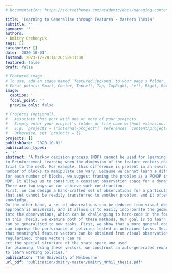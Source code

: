 ```yaml
---
# Documentation: https://sourcethemes.com/academic/docs/managing-content/

title: 'Learning to Generalise through Features - Masters Thesis'
subtitle: ''
summary: ''
authors:
- Dmitry Grebenyuk
tags: []
categories: []
date: '2020-10-01'
lastmod: 2023-12-28T14:26:58+11:00
featured: false
draft: false

# Featured image
# To use, add an image named `featured.jpg/png` to your page's folder.
# Focal points: Smart, Center, TopLeft, Top, TopRight, Left, Right, BottomLeft, Bottom, BottomRight.
image:
  caption: ''
  focal_point: ''
  preview_only: false

# Projects (optional).
#   Associate this post with one or more of your projects.
#   Simply enter your project's folder or file name without extension.
#   E.g. `projects = ["internal-project"]` references `content/project/deep-learning/index.md`.
#   Otherwise, set `projects = []`.
projects: []
publishDate: '2020-10-01'
publication_types:
- '7'
abstract: 'A Markov decision process (MDP) cannot be used for learning end-to-end control policies
in Reinforcement Learning when the dimension of the feature vectors changes from one
trial to the next. For example, this difference is present in an environment where the
number of blocks to manipulate can vary. Because we cannot learn a different policy
for each number of blocks, we suggest framing the problem as a POMDP instead of the
MDP. It allows us to construct a constant observation space for a dynamic state space.
There are two ways we can achieve such construction.
First, we can design a hand-crafted set of observations for a particular problem. However,
that set cannot be readily transferred to another problem, and it often requires domaindependent
knowledge.
On the other hand, a set of observations can be deduced from visual observations. This
approach is universal, and it allows us to easily incorporate the geometry of the problem
into the observations, which can be challenging to hard-code in the former method.
In this Thesis, we examine both of these methods. Our goal is to learn policies that
can be generalised to new tasks. First, we show that a more general observation space
can improve the performance of policies tested in untrained tasks. Second, we show
that meaningful feature vectors can be obtained from visual observations. If properly
regularised, these vectors can re
ect the spacial structure of the state space and used
for planning. Using these vectors, we construct an auto-generated reward function, able
to learn working policies.'
publication: 'The Univesity of Melbourne'
url_pdf: 'publication/dmitry-master/Dmitry_MPhil_thesis.pdf'
---
```

